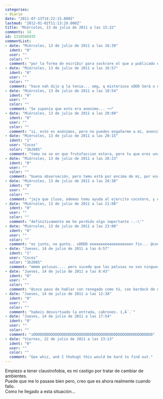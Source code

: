 ```yaml
---
categories:
- diario
date: "2011-07-13T14:22:15.000Z"
lastmod: "2012-01-02T11:13:29.000Z"
title: "Miércoles, 13 de julio de 2011 a las 15:22"
comments: 14
id: 1310566935
commentList:
- date: "Miércoles, 13 de julio de 2011 a las 16:39"
  ident: "0"
  user: ""
  color: ""
  comment: "por la forma de escribir para sockrare el que a publicado esto."
- date: "Miércoles, 13 de julio de 2011 a las 16:57"
  ident: "0"
  user: ""
  color: ""
  comment: "hace nah dijo q la tenia... omg, q misterioso xDDD Será o no será? xan xan xaaaaaaan!!"
- date: "Miércoles, 13 de julio de 2011 a las 18:54"
  ident: "0"
  user: ""
  color: ""
  comment: "Se suponía que esto era anonimo... ¬¬"
- date: "Miércoles, 13 de julio de 2011 a las 20:09"
  ident: "0"
  user: ""
  color: ""
  comment: "si, esto es anónimos, pero no puedes engañarme a mi, anonimus, el rey de los anonimos, y gunto con temu, somo imparables."
- date: "Miércoles, 13 de julio de 2011 a las 20:15"
  ident: "1"
  user: "Cocos"
  color: "3b2085"
  comment: "temu no se en que frutofaccion estara, pero tu que eres una naranja poco imparable eres xd"
- date: "Miércoles, 13 de julio de 2011 a las 20:23"
  ident: "0"
  user: ""
  color: ""
  comment: "buena observación, pero temu está por encima de mi, por eso somos tan imparables."
- date: "Miércoles, 13 de julio de 2011 a las 20:38"
  ident: "0"
  user: ""
  color: ""
  comment: "jaja que iluso, ademas temu ayuda al ejercito cocotero, y en cualquier caso tenemos la bomba frutomica v 2.0"
- date: "Miércoles, 13 de julio de 2011 a las 21:08"
  ident: "0"
  user: ""
  color: ""
  comment: "definitivamente me he perdido algo importante -.-\'"
- date: "Miércoles, 13 de julio de 2011 a las 23:00"
  ident: "0"
  user: ""
  color: ""
  comment: "es junto, no gunto.. xDDDD eeeeeeeeeeeeeeeeeeen fin... @cocos, yo tngo mi propio ejército de las pelusas felices, esas q stan detras de la tele, bajo los muebles... etc... los cocos me los como :S xDDD"
- date: "Jueves, 14 de julio de 2011 a las 6:57"
  ident: "1"
  user: "Cocos"
  color: "3b2085"
  comment: "mmmm pelusas.... pero sucede que las pelusas no son ninguna frutofaccion, por tanto, eres neutral en la batalla xd"
- date: "Jueves, 14 de julio de 2011 a las 8:43"
  ident: "0"
  user: ""
  color: ""
  comment: "@coco paso de hablar con renegado como tú, con bardock de nuestra parte no podrás hacer nada."
- date: "Jueves, 14 de julio de 2011 a las 12:38"
  ident: "0"
  user: ""
  color: ""
  comment: "habeis desvirtuado la entrada, cabrones. í‚Â´.`"
- date: "Jueves, 14 de julio de 2011 a las 17:54"
  ident: "0"
  user: ""
  color: ""
  comment: "xDDDDDDDDDDDDDDDDDDDDDDDDDDDDDDDDDDDDDDDDDDDDDDDDDDDDDDD"
- date: "Viernes, 22 de julio de 2011 a las 13:13"
  ident: "0"
  user: ""
  color: ""
  comment: "Gee whiz, and I thohugt this would be hard to find out."
---
```


Empiezo a tener claustrofobia, es mi castigo por tratar de cambiar de ambientes.                    
Puede que me lo pasase bien pero, creo que es ahora realmente cuando fallo.  
Como he llegado a esta situación...